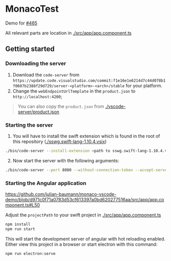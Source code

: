 # MonacoTest

Demo for [#465](https://github.com/CodinGame/monaco-vscode-api/issues/465)

All relevant parts are location in [./src/app/app.component.ts](./src/app/app.component.ts)

## Getting started

### Downloading the server

1. Download the `code-server` from `https://update.code.visualstudio.com/commit:f1e16e1e6214d7c44d078b1f0607b2388f29d729/server-<platform>-<arch>/stable` for your platform.
2. Change the `webEndpointUrlTemplate` in the `product.json` to `http://localhost:4200`;

> You can also copy the `product.json` from [./vscode-server/product.json](./vscode-server/product.json)

### Starting the server

1. You will have to install the swift extension which is found in the root of this repository ([./sswg.swift-lang-1.10.4.vsix](./sswg.swift-lang-1.10.4.vsix))
```bash
./bin/code-server --install-extension <path to sswg.swift-lang-1.10.4.vsix>
```

2. Now start the server with the following arguments:
```bash
./bin/code-server --port 8080 --without-connection-token --accept-server-license-terms --host 0.0.0.0
```

### Starting the Angular application

https://github.com/julian-baumann/monaco-vscode-demo/blob/d971c0f71a0783d53cf613397a0bd620277516aa/src/app/app.component.ts#L50

Adjust the `projectPath` to your swift project in [./src/app/app.component.ts](./src/app/app.component.ts)

```bash
npm install
npm run start
```
This will start the development server of angular with hot reloading enabled.
Either view this project in a browser or start electron with this command:
```
npm run electron:serve
```
